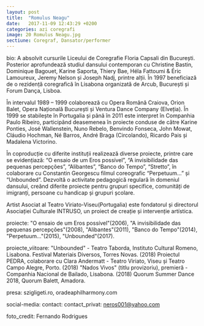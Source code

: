 ```yaml
---
layout: post
title:  "Romulus Neagu"
date:   2017-11-09 12:43:29 +0200
categories: azi coregrafi
image: 20 Romulus Neagu.jpg
sectiune: Coregraf, Dansator/performer
---
```

bio: A absolvit cursurile Liceului de Coregrafie Floria Capsali din București. Posterior aprofundează studiul dansului contemporan cu Christine Bastin, Dominique Bagouet, Karine Saporta, Thiery Bae, Héla Fattoumi & Éric Lamoureux, Jeremy Nelson și Joseph Nadj, printre alții. În 1997 beneficiază de o rezidență coregrafică  în Lisabona organizată de Arcub, București și Forum Dança, Lisboa.

În intervalul 1989 – 1999 colaborează cu Opera Română Craiova, Orion Balet, Opera Națională București și Ventura Dance Company (Elveția). În 1999 se stabilește în Portugalia și până în 2011 este interpret în Companhia Paulo Ribeiro, participând deasemenea în proiecte conduse de către Karine Ponties, José Wallenstein, Nuno Rebelo, Benvindo Fonseca, John Mowat, Cláudio Hochman, Né Barros, André Braga (Circolando), Ricardo Pais și Madalena Victorino.  

În coproducție cu diferite instituții realizează diverse proiecte, printre care se evidențiază: “O ensaio de um Eros possível”, “A invisibilidade das pequenas percepções”, “Alibantes”, “Banco do Tempo”, “Stretto”, în colaborare cu Constantin Georgescu filmul coreografic “Perpetuum…” și “Unbounded”. 
Dezvoltă o activitate pedagogică regulară în domeniul dansului, creând diferite proiecte pentru grupuri specifice, comunități de imigranți, persoane cu handicap și grupuri școlare. 

Artist Asociat al Teatro Viriato-Viseu(Portugalia) este fondatorul și directorul Asociației Culturale INTRUSO, un proiect de creație și intervenție artística. 

proiecte: "O ensaio de um Eros possível"(2006), "A invisibilidade das pequenas percepções"(2008), "Alibantes"(2011), "Banco do Tempo"(2014), "Perpetuum..."(2015), "Unbounded"(2017).

proiecte_viitoare: "Unbounded" - Teatro Taborda, Instituto Cultural Romeno, Lisabona. Festival Materiais Diversos, Torres Novas. (2018)
Proiectul PEDRA, colaborare cu Clara Andermatt - Teatro Viriato, Viseu și Teatro Campo Alegre, Porto. (2018)
"Nados Vivos" (titlu provizoriu), premieră - Companhia Nacional de Bailado, Lisabona. (2018)
Quorum Summer Dance 2018, Quorum Balett, Amadora. 

presa: szigligeti.ro, oradeaphilharmony.com

social-media: 
contact: 
contact_privat: neros001@yahoo.com

foto_credit: Fernando Rodrigues
